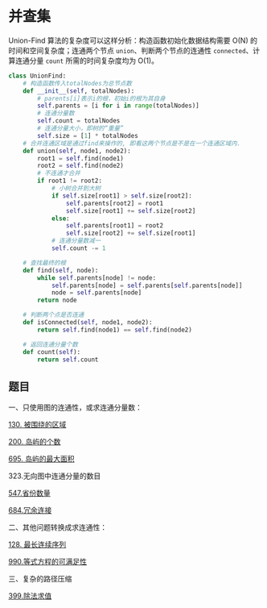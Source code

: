 # 并查集

Union-Find 算法的复杂度可以这样分析：构造函数初始化数据结构需要 O(N) 的时间和空间复杂度；连通两个节点 `union`、判断两个节点的连通性 `connected`、计算连通分量 `count` 所需的时间复杂度均为 O(1)。

```python
class UnionFind:
    # 构造函数传入totalNodes为总节点数
    def __init__(self, totalNodes):
        # parents[i]表示i的根，初始i的根为其自身
        self.parents = [i for i in range(totalNodes)]
        # 连通分量数
        self.count = totalNodes
        # 连通分量大小，即树的“重量”
        self.size = [1] * totalNodes
    # 合并连通区域是通过find来操作的, 即看这两个节点是不是在一个连通区域内.
    def union(self, node1, node2):
        root1 = self.find(node1)
        root2 = self.find(node2)
        # 不连通才合并
        if root1 != root2:
          	# 小树合并到大树
            if self.size[root1] > self.size[root2]:
                self.parents[root2] = root1
                self.size[root1] += self.size[root2]
            else:
                self.parents[root1] = root2
                self.size[root2] += self.size[root1]
            # 连通分量数减一
            self.count -= 1

    # 查找最终的根
    def find(self, node):
        while self.parents[node] != node:
            self.parents[node] = self.parents[self.parents[node]]
            node = self.parents[node]
        return node

    # 判断两个点是否连通
    def isConnected(self, node1, node2):
        return self.find(node1) == self.find(node2)

    # 返回连通分量个数
    def count(self):
        return self.count
```

## 题目

一、只使用图的连通性，或求连通分量数：

[130. 被围绕的区域](1-200/130.-bei-wei-rao-de-qu-yu.md)

[200. 岛屿的个数](1-200/200.-dao-yu-de-ge-shu.md)

[695. 岛屿的最大面积](601-800/695.-dao-yu-de-zui-da-mian-ji.md)

323.无向图中连通分量的数目

[547.省份数量](401-600/547.省份数量.md)

[684.冗余连接](601-800/684.冗余连接.md)

二、其他问题转换成求连通性：

[128. 最长连续序列](1-200/128.-zui-chang-lian-xu-xu-lie.md)

[990.等式方程的可满足性](801-1000/990.等式方程的可满足性.md)

三、复杂的路径压缩

[399.除法求值](201-400/399.除法求值.md)
